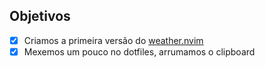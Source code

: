 ## Objetivos

- [x] Criamos a primeira versão do [weather.nvim](https://github.com/npxbr/weather.nvim)
- [x] Mexemos um pouco no dotfiles, arrumamos o clipboard
